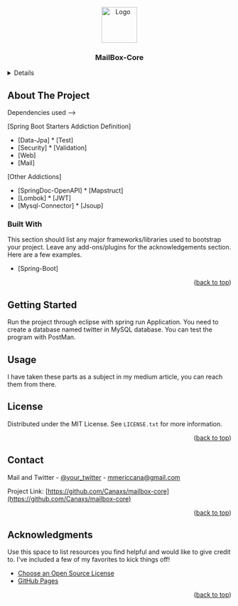<!-- PROJECT LOGO -->
<br />
<div align="center">
  <a href="https://github.com/othneildrew/Best-README-Template">
    <img src="https://www.cdnlogo.com/logos/m/64/mail-ios.svg" alt="Logo" width="80" height="80">
  </a>

<h3 align="center">MailBox-Core</h3>
</div>



<!-- TABLE OF CONTENTS -->
<details>
  <ol>
    <li>
      <a href="#about-the-project">About The Project</a>
      <ul>
        <li><a href="#built-with">Built With</a></li>
      </ul>
    </li>
    <li>
      <a href="#getting-started">Getting Started</a>
      <ul>
        <li><a href="#prerequisites">Prerequisites</a></li>
        <li><a href="#installation">Installation</a></li>
      </ul>
    </li>
    <li><a href="#usage">Usage</a></li>
    <li><a href="#roadmap">Roadmap</a></li>
    <li><a href="#contributing">Contributing</a></li>
    <li><a href="#license">License</a></li>
    <li><a href="#contact">Contact</a></li>
    <li><a href="#acknowledgments">Acknowledgments</a></li>
  </ol>
</details>



<!-- ABOUT THE PROJECT -->
## About The Project

Dependencies used --> 

[Spring Boot Starters Addiction Definition]

* [Data-Jpa] * [Test]
* [Security] * [Validation]
* [Web]
* [Mail]

[Other Addictions]

* [SpringDoc-OpenAPI] * [Mapstruct]
* [Lombok]            * [JWT]
* [Mysql-Connector]   * [Jsoup]


### Built With

This section should list any major frameworks/libraries used to bootstrap your project. Leave any add-ons/plugins for the acknowledgements section. Here are a few examples.

* [Spring-Boot]

<p align="right">(<a href="#top">back to top</a>)</p>



<!-- GETTING STARTED -->
## Getting Started

Run the project through eclipse with spring run Application. You need to create a database named twitter in MySQL database. You can test the program with PostMan.


## Usage

I have taken these parts as a subject in my medium article, you can reach them from there.




<!-- LICENSE -->
## License

Distributed under the MIT License. See `LICENSE.txt` for more information.

<p align="right">(<a href="#top">back to top</a>)</p>



<!-- CONTACT -->
## Contact

Mail and Twitter - [@your_twitter](https://twitter.com/cana_meric) - mmericcana@gmail.com

Project Link: [https://github.com/Canaxs/mailbox-core](https://github.com/Canaxs/mailbox-core)

<p align="right">(<a href="#top">back to top</a>)</p>



<!-- ACKNOWLEDGMENTS -->
## Acknowledgments

Use this space to list resources you find helpful and would like to give credit to. I've included a few of my favorites to kick things off!

* [Choose an Open Source License](https://choosealicense.com)
* [GitHub Pages](https://pages.github.com)

<p align="right">(<a href="#top">back to top</a>)</p>

